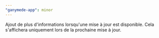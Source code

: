 ```yaml
---
"ganymede-app": minor
---
```


Ajout de plus d'informations lorsqu'une mise à jour est disponible. Cela s'affichera uniquement lors de la prochaine mise à jour.
